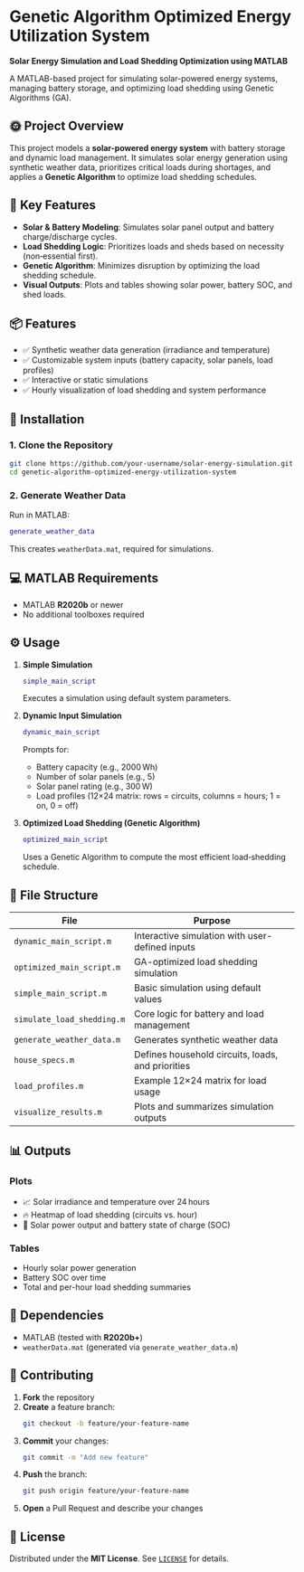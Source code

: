 # Genetic Algorithm Optimized Energy Utilization System

**Solar Energy Simulation and Load Shedding Optimization using MATLAB**

A MATLAB-based project for simulating solar-powered energy systems, managing battery storage, and optimizing load shedding using Genetic Algorithms (GA).

## 🌞 Project Overview

This project models a **solar-powered energy system** with battery storage and dynamic load management. It simulates solar energy generation using synthetic weather data, prioritizes critical loads during shortages, and applies a **Genetic Algorithm** to optimize load shedding schedules.

## 🔧 Key Features

- **Solar & Battery Modeling**: Simulates solar panel output and battery charge/discharge cycles.
- **Load Shedding Logic**: Prioritizes loads and sheds based on necessity (non‑essential first).
- **Genetic Algorithm**: Minimizes disruption by optimizing the load shedding schedule.
- **Visual Outputs**: Plots and tables showing solar power, battery SOC, and shed loads.

## 📦 Features

- ✅ Synthetic weather data generation (irradiance and temperature)
- ✅ Customizable system inputs (battery capacity, solar panels, load profiles)
- ✅ Interactive or static simulations
- ✅ Hourly visualization of load shedding and system performance

## 🚀 Installation

### 1. Clone the Repository

```bash
git clone https://github.com/your-username/solar-energy-simulation.git
cd genetic-algorithm-optimized-energy-utilization-system
```

### 2. Generate Weather Data

Run in MATLAB:

```matlab
generate_weather_data
```

This creates `weatherData.mat`, required for simulations.

## 💻 MATLAB Requirements

- MATLAB **R2020b** or newer
- No additional toolboxes required

## ⚙️ Usage

1. **Simple Simulation**

   ```matlab
   simple_main_script
   ```

   Executes a simulation using default system parameters.

2. **Dynamic Input Simulation**

   ```matlab
   dynamic_main_script
   ```

   Prompts for:

   - Battery capacity (e.g., 2000 Wh)
   - Number of solar panels (e.g., 5)
   - Solar panel rating (e.g., 300 W)
   - Load profiles (12×24 matrix: rows = circuits, columns = hours; 1 = on, 0 = off)

3. **Optimized Load Shedding (Genetic Algorithm)**

   ```matlab
   optimized_main_script
   ```

   Uses a Genetic Algorithm to compute the most efficient load‑shedding schedule.

## 📁 File Structure

| File                       | Purpose                                           |
| -------------------------- | ------------------------------------------------- |
| `dynamic_main_script.m`    | Interactive simulation with user-defined inputs   |
| `optimized_main_script.m`  | GA-optimized load shedding simulation             |
| `simple_main_script.m`     | Basic simulation using default values             |
| `simulate_load_shedding.m` | Core logic for battery and load management        |
| `generate_weather_data.m`  | Generates synthetic weather data                  |
| `house_specs.m`            | Defines household circuits, loads, and priorities |
| `load_profiles.m`          | Example 12×24 matrix for load usage               |
| `visualize_results.m`      | Plots and summarizes simulation outputs           |

## 📊 Outputs

### Plots

- 📈 Solar irradiance and temperature over 24 hours
- 🔥 Heatmap of load shedding (circuits vs. hour)
- 🔋 Solar power output and battery state of charge (SOC)

### Tables

- Hourly solar power generation
- Battery SOC over time
- Total and per-hour load shedding summaries

## 📄 Dependencies

- MATLAB (tested with **R2020b+**)
- `weatherData.mat` (generated via `generate_weather_data.m`)

## 🤝 Contributing

1. **Fork** the repository
2. **Create** a feature branch:
   ```bash
   git checkout -b feature/your-feature-name
   ```
3. **Commit** your changes:
   ```bash
   git commit -m "Add new feature"
   ```
4. **Push** the branch:
   ```bash
   git push origin feature/your-feature-name
   ```
5. **Open** a Pull Request and describe your changes

## 🪪 License

Distributed under the **MIT License**. See [`LICENSE`](LICENSE) for details.

